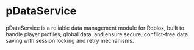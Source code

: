 # pDataService
pDataService is a reliable data management module for Roblox, built to handle player profiles, global data, and ensure secure, conflict-free data saving with session locking and retry mechanisms.
